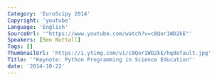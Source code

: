 ```yaml
---
Category: 'EuroScipy 2014'
Copyright: 'youtube'
Language: 'English'
SourceUrl: '"https://www.youtube.com/watch?v=c8Qor1WD2kE"'
Speakers: [Ben Nuttall]
Tags: []
ThumbnailUrl: 'https://i.ytimg.com/vi/c8Qor1WD2kE/hqdefault.jpg'
Title: '"Keynote: Python Programming in Science Education"'
date: '2014-10-22'
---
```


